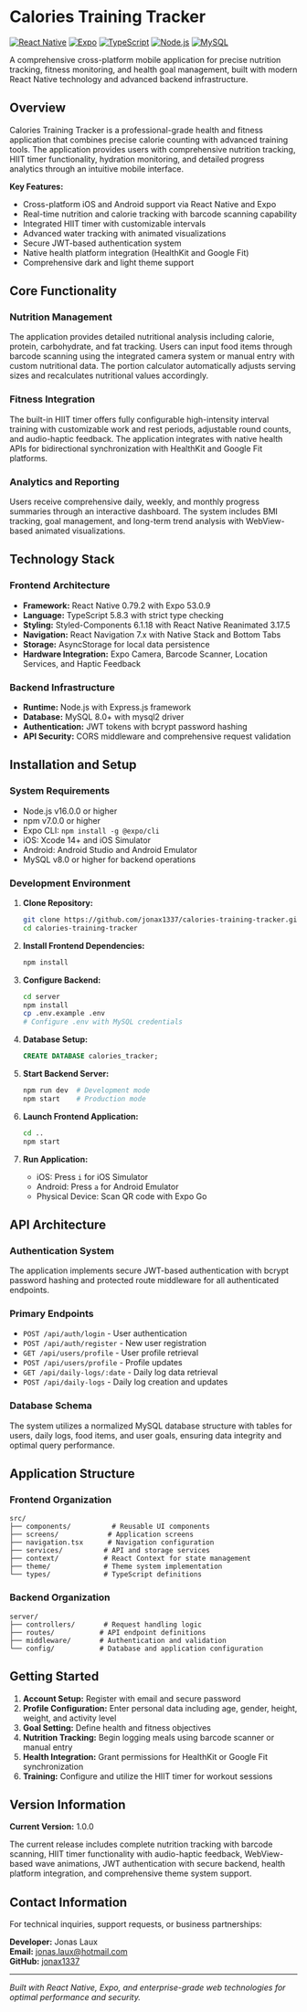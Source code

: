 # Calories Training Tracker

[![React Native](https://img.shields.io/badge/React_Native-0.79.2-61DAFB?style=for-the-badge&logo=react&logoColor=black)](https://reactnative.dev/)
[![Expo](https://img.shields.io/badge/Expo-53.0.9-000020?style=for-the-badge&logo=expo&logoColor=white)](https://expo.dev/)
[![TypeScript](https://img.shields.io/badge/TypeScript-5.8.3-3178C6?style=for-the-badge&logo=typescript&logoColor=white)](https://www.typescriptlang.org/)
[![Node.js](https://img.shields.io/badge/Node.js-Backend-339933?style=for-the-badge&logo=node.js&logoColor=white)](https://nodejs.org/)
[![MySQL](https://img.shields.io/badge/MySQL-Database-4479A1?style=for-the-badge&logo=mysql&logoColor=white)](https://www.mysql.com/)

A comprehensive cross-platform mobile application for precise nutrition tracking, fitness monitoring, and health goal management, built with modern React Native technology and advanced backend infrastructure.

## Overview

Calories Training Tracker is a professional-grade health and fitness application that combines precise calorie counting with advanced training tools. The application provides users with comprehensive nutrition tracking, HIIT timer functionality, hydration monitoring, and detailed progress analytics through an intuitive mobile interface.

**Key Features:**
- Cross-platform iOS and Android support via React Native and Expo
- Real-time nutrition and calorie tracking with barcode scanning capability
- Integrated HIIT timer with customizable intervals
- Advanced water tracking with animated visualizations
- Secure JWT-based authentication system
- Native health platform integration (HealthKit and Google Fit)
- Comprehensive dark and light theme support

## Core Functionality

### Nutrition Management
The application provides detailed nutritional analysis including calorie, protein, carbohydrate, and fat tracking. Users can input food items through barcode scanning using the integrated camera system or manual entry with custom nutritional data. The portion calculator automatically adjusts serving sizes and recalculates nutritional values accordingly.

### Fitness Integration
The built-in HIIT timer offers fully configurable high-intensity interval training with customizable work and rest periods, adjustable round counts, and audio-haptic feedback. The application integrates with native health APIs for bidirectional synchronization with HealthKit and Google Fit platforms.

### Analytics and Reporting
Users receive comprehensive daily, weekly, and monthly progress summaries through an interactive dashboard. The system includes BMI tracking, goal management, and long-term trend analysis with WebView-based animated visualizations.

## Technology Stack

### Frontend Architecture
- **Framework:** React Native 0.79.2 with Expo 53.0.9
- **Language:** TypeScript 5.8.3 with strict type checking
- **Styling:** Styled-Components 6.1.18 with React Native Reanimated 3.17.5
- **Navigation:** React Navigation 7.x with Native Stack and Bottom Tabs
- **Storage:** AsyncStorage for local data persistence
- **Hardware Integration:** Expo Camera, Barcode Scanner, Location Services, and Haptic Feedback

### Backend Infrastructure
- **Runtime:** Node.js with Express.js framework
- **Database:** MySQL 8.0+ with mysql2 driver
- **Authentication:** JWT tokens with bcrypt password hashing
- **API Security:** CORS middleware and comprehensive request validation

## Installation and Setup

### System Requirements
- Node.js v16.0.0 or higher
- npm v7.0.0 or higher
- Expo CLI: `npm install -g @expo/cli`
- iOS: Xcode 14+ and iOS Simulator
- Android: Android Studio and Android Emulator
- MySQL v8.0 or higher for backend operations

### Development Environment

1. **Clone Repository:**
   ```bash
   git clone https://github.com/jonax1337/calories-training-tracker.git
   cd calories-training-tracker
   ```

2. **Install Frontend Dependencies:**
   ```bash
   npm install
   ```

3. **Configure Backend:**
   ```bash
   cd server
   npm install
   cp .env.example .env
   # Configure .env with MySQL credentials
   ```

4. **Database Setup:**
   ```sql
   CREATE DATABASE calories_tracker;
   ```

5. **Start Backend Server:**
   ```bash
   npm run dev  # Development mode
   npm start    # Production mode
   ```

6. **Launch Frontend Application:**
   ```bash
   cd ..
   npm start
   ```

7. **Run Application:**
   - iOS: Press `i` for iOS Simulator
   - Android: Press `a` for Android Emulator
   - Physical Device: Scan QR code with Expo Go

## API Architecture

### Authentication System
The application implements secure JWT-based authentication with bcrypt password hashing and protected route middleware for all authenticated endpoints.

### Primary Endpoints
- `POST /api/auth/login` - User authentication
- `POST /api/auth/register` - New user registration
- `GET /api/users/profile` - User profile retrieval
- `POST /api/users/profile` - Profile updates
- `GET /api/daily-logs/:date` - Daily log data retrieval
- `POST /api/daily-logs` - Daily log creation and updates

### Database Schema
The system utilizes a normalized MySQL database structure with tables for users, daily logs, food items, and user goals, ensuring data integrity and optimal query performance.

## Application Structure

### Frontend Organization
```
src/
├── components/          # Reusable UI components
├── screens/            # Application screens
├── navigation.tsx      # Navigation configuration
├── services/          # API and storage services
├── context/           # React Context for state management
├── theme/             # Theme system implementation
└── types/             # TypeScript definitions
```

### Backend Organization
```
server/
├── controllers/       # Request handling logic
├── routes/           # API endpoint definitions
├── middleware/       # Authentication and validation
└── config/           # Database and application configuration
```

## Getting Started

1. **Account Setup:** Register with email and secure password
2. **Profile Configuration:** Enter personal data including age, gender, height, weight, and activity level
3. **Goal Setting:** Define health and fitness objectives
4. **Nutrition Tracking:** Begin logging meals using barcode scanner or manual entry
5. **Health Integration:** Grant permissions for HealthKit or Google Fit synchronization
6. **Training:** Configure and utilize the HIIT timer for workout sessions

## Version Information

**Current Version:** 1.0.0

The current release includes complete nutrition tracking with barcode scanning, HIIT timer functionality with audio-haptic feedback, WebView-based wave animations, JWT authentication with secure backend, health platform integration, and comprehensive theme system support.

## Contact Information

For technical inquiries, support requests, or business partnerships:

**Developer:** Jonas Laux  
**Email:** jonas.laux@hotmail.com  
**GitHub:** [jonax1337](https://github.com/jonax1337)

---

*Built with React Native, Expo, and enterprise-grade web technologies for optimal performance and security.*